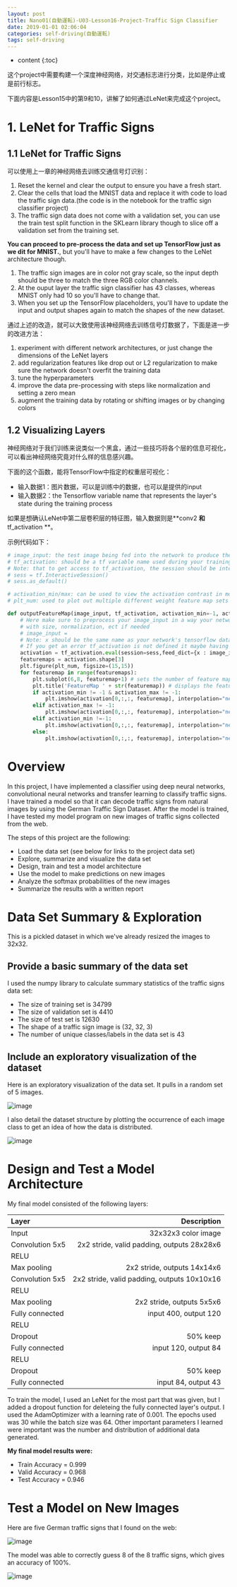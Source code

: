 ```yaml
---
layout: post
title: Nano01(自動運転)-U03-Lesson16-Project-Traffic Sign Classifier
date: 2019-01-01 02:06:04
categories: self-driving(自動運転)
tags: self-driving
---
```

* content
{:toc}

这个project中需要构建一个深度神经网络，对交通标志进行分类，比如是停止或是前行标志。

下面内容是Lesson15中的第9和10，讲解了如何通过LeNet来完成这个project。


# 1. LeNet for Traffic Signs

## 1.1 LeNet for Traffic Signs

可以使用上一章的神经网络去训练交通信号灯识别：

1. Reset the kernel and clear the output to ensure you have a fresh start.
2. Clear the cells that load the MNIST data and replace it with code to load the traffic sign data.(the code is in the notebook for the traffic sign classifier project)
3. The traffic sign data does not come with a validation set, you can use the train test split function in the SKLearn library though to slice off a validation set from the training set.

**You can proceed to pre-process the data and set up TensorFlow just as we dit for MNIST.**, but you'll have to make a few changes to the LeNet architecture though.

1. The traffic sign images are in color not gray scale, so the input depth should be three to match the three RGB color channels.
2. At the ouput layer the traffic sign classifier has 43 classes, whereas MNIST only had 10 so you'll have to change that.
3. When you set up the TensorFlow placeholders, you'll have to update the input and output shapes again to match the shapes of the new dataset.

通过上述的改造，就可以大致使用该神经网络去训练信号灯数据了，下面是进一步的改进方法：
1. experiment with different network architectures, or just change the dimensions of the LeNet layers
2. add regularization features like drop out or L2 regularization to make sure the network doesn't overfit the training data
3. tune the hyperparameters
4. improve the data pre-processing with steps like normalization and setting a zero mean
5. augment the training data by rotating or shifting images or by changing colors

## 1.2 Visualizing Layers

神经网络对于我们训练来说类似一个黑盒，通过一些技巧将各个层的信息可视化，可以看出神经网络究竟对什么样的信息感兴趣。

下面的这个函数，能将TensorFlow中指定的权重层可视化：
- 输入数据1：图片数据，可以是训练中的数据，也可以是提供的input
- 输入数据2：the Tensorflow variable name that represents the layer's state during the training process

如果是想确认LeNet中第二层卷积层的特征图，输入数据则是**conv2 **和**tf_activation **。

示例代码如下：

```python
# image_input: the test image being fed into the network to produce the feature maps
# tf_activation: should be a tf variable name used during your training procedure that represents the calculated state of a specific weight layer
# Note: that to get access to tf_activation, the session should be interactive which can be achieved with the following commands.
# sess = tf.InteractiveSession()
# sess.as_default()

# activation_min/max: can be used to view the activation contrast in more detail, by default matplot sets min and max to the actual min and    max values of the output
# plt_num: used to plot out multiple different weight feature map sets on the same block, just extend the plt number for each new feature map entry

def outputFeatureMap(image_input, tf_activation, activation_min=-1, activation_max=-1 ,plt_num=1):
    # Here make sure to preprocess your image_input in a way your network expects
    # with size, normalization, ect if needed
    # image_input =
    # Note: x should be the same name as your network's tensorflow data placeholder variable
    # If you get an error tf_activation is not defined it maybe having trouble accessing the variable from inside a function
    activation = tf_activation.eval(session=sess,feed_dict={x : image_input})
    featuremaps = activation.shape[3]
    plt.figure(plt_num, figsize=(15,15))
    for featuremap in range(featuremaps):
        plt.subplot(6,8, featuremap+1) # sets the number of feature maps to show on each row and column
        plt.title('FeatureMap ' + str(featuremap)) # displays the feature map number
        if activation_min != -1 & activation_max != -1:
            plt.imshow(activation[0,:,:, featuremap], interpolation="nearest", vmin =activation_min, vmax=activation_max, cmap="gray")
        elif activation_max != -1:
            plt.imshow(activation[0,:,:, featuremap], interpolation="nearest", vmax=activation_max, cmap="gray")
        elif activation_min !=-1:
            plt.imshow(activation[0,:,:, featuremap], interpolation="nearest", vmin=activation_min, cmap="gray")
        else:
            plt.imshow(activation[0,:,:, featuremap], interpolation="nearest", cmap="gray")
```

# Overview

In this project, I have implemented a classifier using deep neural networks, convolutional neural networks and transfer learning to classify traffic signs. I have trained a model so that it can decode traffic signs from natural images by using the German Traffic Sign Dataset. After the model is trained, I have tested my model program on new images of traffic signs collected from the web.

The steps of this project are the following:

- Load the data set (see below for links to the project data set)
- Explore, summarize and visualize the data set
- Design, train and test a model architecture
- Use the model to make predictions on new images
- Analyze the softmax probabilities of the new images
- Summarize the results with a written report

# Data Set Summary & Exploration

This is a pickled dataset in which we've already resized the images to 32x32.

## Provide a basic summary of the data set

I used the numpy library to calculate summary statistics of the traffic signs data set:

- The size of training set is 34799
- The size of validation set is 4410
- The size of test set is 12630
- The shape of a traffic sign image is (32, 32, 3)
- The number of unique classes/labels in the data set is 43

## Include an exploratory visualization of the dataset 

Here is an exploratory visualization of the data set. It pulls in a random set of 5 images.

![image](https://user-images.githubusercontent.com/18595935/52328076-b3cf9280-2a31-11e9-9766-3e537ee4e453.png)

I also detail the dataset structure by plotting the occurrence of each image class to get an idea of how the data is distributed. 

![image](https://user-images.githubusercontent.com/18595935/52328149-ebd6d580-2a31-11e9-8ba8-e694c6219a25.png)

# Design and Test a Model Architecture

My final model consisted of the following layers:

|Layer|Description|
|:--|--:|
|Input|32x32x3 color image|
|Convolution 5x5	|2x2 stride, valid padding, outputs 28x28x6|
| RELU	||
| Max pooling	| 2x2 stride, outputs 14x14x6|
| Convolution 5x5	|2x2 stride, valid padding, outputs 10x10x16|
| RELU	||
| Max pooling	|2x2 stride, outputs 5x5x6|
| Fully connected |input 400, output 120|
| RELU	||
| Dropout		| 50% keep |
| Fully connected	| input 120, output 84 |
| RELU	||
| Dropout | 50% keep |
|Fully connected| input 84, output 43 |

To train the model, I used an LeNet for the most part that was given, but I added a dropout function for deleteing the fully connected layer's output. I used the AdamOptimizer with a learning rate of 0.001. The epochs used was 30 while the batch size was 64. Other important parameters I learned were important was the number and distribution of additional data generated. 

**My final model results were:**
- Train Accuracy = 0.999
- Valid Accuracy = 0.968
- Test Accuracy = 0.946

# Test a Model on New Images

Here are five German traffic signs that I found on the web:

![image](https://user-images.githubusercontent.com/18595935/52329267-9b617700-2a35-11e9-97c8-2a28e93e1679.png)

The model was able to correctly guess 8 of the 8 traffic signs, which gives an accuracy of 100%.

![image](https://user-images.githubusercontent.com/18595935/52329449-22165400-2a36-11e9-9057-ca5db33021f8.png)

